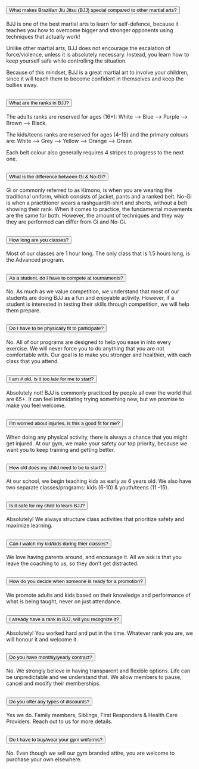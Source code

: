 <div class="accordion" id="accordionExample">
  <div class="accordion-item">
    <h2 class="accordion-header" id="headingOne">
      <button class="accordion-button" type="button" data-bs-toggle="collapse" data-bs-target="#collapseOne" aria-expanded="true" aria-controls="collapseOne">
        What makes Brazilian Jiu Jitsu (BJJ) special compared to other martial arts?
      </button>
    </h2>
    <div id="collapseOne" class="accordion-collapse collapse show" aria-labelledby="headingOne" data-bs-parent="#accordionExample">
      <div class="accordion-body">
        BJJ is one of the best martial arts to learn for self-defence, because it teaches you how to overcome bigger and stronger opponents using techniques that actually work! 
        
Unlike other martial arts, BJJ does not encourage the escalation of force/violence, unless it is absolutely necessary. Instead, you learn how to keep yourself safe while controlling the situation.

Because of this mindset, BJJ is a great martial art to involve your children, since it will teach them to become confident in themselves and keep the bullies away.
      </div>
    </div>
  </div>
  <div class="accordion-item">
    <h2 class="accordion-header" id="headingTwo">
      <button class="accordion-button collapsed" type="button" data-bs-toggle="collapse" data-bs-target="#collapseTwo" aria-expanded="false" aria-controls="collapseTwo">
        What are the ranks in BJJ?
      </button>
    </h2>
    <div id="collapseTwo" class="accordion-collapse collapse" aria-labelledby="headingTwo" data-bs-parent="#accordionExample">
      <div class="accordion-body">
       The adults ranks are reserved for ages (16+): White --> Blue --> Purple --> Brown --> Black. 

The kids/teens ranks are reserved for ages (4-15) and the primary colours are: White --> Grey -->  Yellow --> Orange --> Green

Each belt colour also generally requires 4 stripes to progress to the next one.
      </div>
    </div>
  </div>
  <div class="accordion-item">
    <h2 class="accordion-header" id="headingThree">
      <button class="accordion-button collapsed" type="button" data-bs-toggle="collapse" data-bs-target="#collapseThree" aria-expanded="false" aria-controls="collapseThree">
        What is the difference between Gi & No-Gi?
      </button>
    </h2>
    <div id="collapseThree" class="accordion-collapse collapse" aria-labelledby="headingThree" data-bs-parent="#accordionExample">
      <div class="accordion-body">
        Gi or commonly referred to as Kimono, is when you are wearing the traditional uniform, which consists of jacket, pants and a ranked belt. 
        No-Gi is when a practitioner wears a rashguard/t-shirt and shorts, without a belt showing their rank.
        When it comes to practice, the fundamental movements are the same for both. However, the amount of techniques and they way they are performed can differ from Gi and No-Gi.
    </div>
   </div>
   <div class="accordion-item">
     <h2 class="accordion-header" id="headingFive">
      <button class="accordion-button collapsed" type="button" data-bs-toggle="collapse" data-bs-target="#collapseFive" aria-expanded="false" aria-controls="collapseFive">
        How long are you classes?
      </button>
    </h2>
    <div id="collapseThree" class="accordion-collapse collapse" aria-labelledby="headingFive" data-bs-parent="#accordionExample">
      <div class="accordion-body">
        Most of our classes are 1 hour long. The only class that is 1.5 hours long, is the Advanced program.
      </div>
    </div>
  </div>
  </div>
   <div class="accordion-item">
     <h2 class="accordion-header" id="headingSix">
      <button class="accordion-button collapsed" type="button" data-bs-toggle="collapse" data-bs-target="#collapseSix" aria-expanded="false" aria-controls="collapseSix">
        As a student, do I have to compete at tournaments?
      </button>
    </h2>
    <div id="collapseThree" class="accordion-collapse collapse" aria-labelledby="headingSix" data-bs-parent="#accordionExample">
      <div class="accordion-body">
        No. As much as we value competition, we understand that most of our students are doing BJJ as a fun and enjoyable activity. However, if a student is interested in testing their skills through competition, we will help them prepare.
      </div>
    </div>
  </div>
    </div>
   <div class="accordion-item">
     <h2 class="accordion-header" id="headingSix">
      <button class="accordion-button collapsed" type="button" data-bs-toggle="collapse" data-bs-target="#collapseSix" aria-expanded="false" aria-controls="collapseSix">
        Do I have to be physically fit to participate?
      </button>
    </h2>
    <div id="collapseThree" class="accordion-collapse collapse" aria-labelledby="headingSix" data-bs-parent="#accordionExample">
      <div class="accordion-body">
        No. All of our programs are designed to help you ease in into every exercise. We will never force you to do anything that you are not comfortable with. Our goal is to make you stronger and healthier, with each class that you attend.
      </div>
    </div>
  </div>
     </div>
   <div class="accordion-item">
     <h2 class="accordion-header" id="headingSix">
      <button class="accordion-button collapsed" type="button" data-bs-toggle="collapse" data-bs-target="#collapseSix" aria-expanded="false" aria-controls="collapseSix">
        I am # old, is it too late for me to start?
      </button>
    </h2>
    <div id="collapseThree" class="accordion-collapse collapse" aria-labelledby="headingSix" data-bs-parent="#accordionExample">
      <div class="accordion-body">
        Absolutely not! BJJ is commonly practiced by people all over the world that are 65+. It can feel intimidating trying something new, but we promise to make you feel welcome.
      </div>
    </div>
  </div>
    </div>
   <div class="accordion-item">
     <h2 class="accordion-header" id="headingSix">
      <button class="accordion-button collapsed" type="button" data-bs-toggle="collapse" data-bs-target="#collapseSix" aria-expanded="false" aria-controls="collapseSix">
        I'm worried about injuries, is this a good fit for me?
      </button>
    </h2>
    <div id="collapseThree" class="accordion-collapse collapse" aria-labelledby="headingSix" data-bs-parent="#accordionExample">
      <div class="accordion-body">
        When doing any physical activity, there is always a chance that you might get injured. At our gym, we make your safety our top priority, because we want you to keep training and getting better. 
      </div>
    </div>
  </div>
    </div>
   <div class="accordion-item">
     <h2 class="accordion-header" id="headingSix">
      <button class="accordion-button collapsed" type="button" data-bs-toggle="collapse" data-bs-target="#collapseSix" aria-expanded="false" aria-controls="collapseSix">
        How old does my child need to be to start?
      </button>
    </h2>
    <div id="collapseThree" class="accordion-collapse collapse" aria-labelledby="headingSix" data-bs-parent="#accordionExample">
      <div class="accordion-body">
       At our school, we begin teaching kids as early as 6 years old. We also have two separate classes/programs: kids (6-10) & youth/teens (11 -15).
      </div>
    </div>
  </div>
    </div>
   <div class="accordion-item">
     <h2 class="accordion-header" id="headingSix">
      <button class="accordion-button collapsed" type="button" data-bs-toggle="collapse" data-bs-target="#collapseSix" aria-expanded="false" aria-controls="collapseSix">
        Is it safe for my child to learn BJJ?
      </button>
    </h2>
    <div id="collapseThree" class="accordion-collapse collapse" aria-labelledby="headingSix" data-bs-parent="#accordionExample">
      <div class="accordion-body">
        Absolutely! We always structure class activities that prioritize safety and maximize learning.
      </div>
    </div>
  </div>
    </div>
   <div class="accordion-item">
     <h2 class="accordion-header" id="headingSix">
      <button class="accordion-button collapsed" type="button" data-bs-toggle="collapse" data-bs-target="#collapseSix" aria-expanded="false" aria-controls="collapseSix">
        Can I watch my kid/kids during thier classes?
      </button>
    </h2>
    <div id="collapseThree" class="accordion-collapse collapse" aria-labelledby="headingSix" data-bs-parent="#accordionExample">
      <div class="accordion-body">
        We love having parents around, and encourage it. All we ask is that you leave the coaching to us, so they don't get distracted.
      </div>
    </div>
  </div>
    </div>
   <div class="accordion-item">
     <h2 class="accordion-header" id="headingSix">
      <button class="accordion-button collapsed" type="button" data-bs-toggle="collapse" data-bs-target="#collapseSix" aria-expanded="false" aria-controls="collapseSix">
        How do you decide when someone is ready for a promotion?
      </button>
    </h2>
    <div id="collapseThree" class="accordion-collapse collapse" aria-labelledby="headingSix" data-bs-parent="#accordionExample">
      <div class="accordion-body">
        We promote adults and kids based on their knowledge and performance of what is being taught, never on just attendance.
      </div>
    </div>
  </div>
    </div>
   <div class="accordion-item">
     <h2 class="accordion-header" id="headingSix">
      <button class="accordion-button collapsed" type="button" data-bs-toggle="collapse" data-bs-target="#collapseSix" aria-expanded="false" aria-controls="collapseSix">
        I already have a rank in BJJ, will you recognize it?
      </button>
    </h2>
    <div id="collapseThree" class="accordion-collapse collapse" aria-labelledby="headingSix" data-bs-parent="#accordionExample">
      <div class="accordion-body">
        Absolutely! You worked hard and put in the time. Whatever rank you are, we will honour it and welcome it.
      </div>
    </div>
  </div>
    </div>
   <div class="accordion-item">
     <h2 class="accordion-header" id="headingSix">
      <button class="accordion-button collapsed" type="button" data-bs-toggle="collapse" data-bs-target="#collapseSix" aria-expanded="false" aria-controls="collapseSix">
        Do you have monthly/yearly contract?
      </button>
    </h2>
    <div id="collapseThree" class="accordion-collapse collapse" aria-labelledby="headingSix" data-bs-parent="#accordionExample">
      <div class="accordion-body">
        No. We strongly believe in having transparent and flexible options. Life can be unpredictable and we understand that. We allow members to pause, cancel and modify their memberships.
      </div>
    </div>
  </div>
    </div>
   <div class="accordion-item">
     <h2 class="accordion-header" id="headingSix">
      <button class="accordion-button collapsed" type="button" data-bs-toggle="collapse" data-bs-target="#collapseSix" aria-expanded="false" aria-controls="collapseSix">
        Do you offer any types of discounts?
      </button>
    </h2>
    <div id="collapseThree" class="accordion-collapse collapse" aria-labelledby="headingSix" data-bs-parent="#accordionExample">
      <div class="accordion-body">
        Yes we do. Family members, Siblings, First Responders & Health Care Providers. Reach out to us for more details.
      </div>
    </div>
  </div>
    </div>
   <div class="accordion-item">
     <h2 class="accordion-header" id="headingSix">
      <button class="accordion-button collapsed" type="button" data-bs-toggle="collapse" data-bs-target="#collapseSix" aria-expanded="false" aria-controls="collapseSix">
        Do I have to buy/wear your gym uniforms?
      </button>
    </h2>
    <div id="collapseThree" class="accordion-collapse collapse" aria-labelledby="headingSix" data-bs-parent="#accordionExample">
      <div class="accordion-body">
        No. Even though we sell our gym branded attire, you are welcome to purchase your own elsewhere.
      </div>
    </div>
  </div>
</div> 
